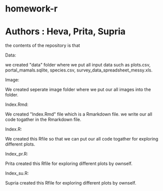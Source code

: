 # homework-r
# Authors : Heva, Prita, Supria



the contents of the repository is that 


Data: 

we created "data" folder where we put all input data such as plots.csv, portal_mamals.sqlite, species.csv, survey_data_spreadsheet_messy.xls.


Image:

We created seperate image folder where we put our all images into the folder.


Index.Rmd:

We created "Index.Rmd" file which is a Rmarkdown file.  we write our all code togather in the Rmarkdown file.


Index.R:

We created this Rfile so that we can put our all code togather for exploring different plots.


Index_pr.R:

Prita created this Rfile for exploring different plots by ownself.



Index_su.R:

Supria created this Rfile for exploring different plots by ownself.